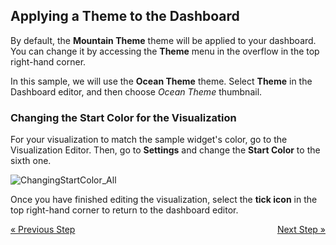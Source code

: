 ## Applying a Theme to the Dashboard 

By default, the **Mountain Theme** theme will be applied to your
dashboard. You can change it by accessing the **Theme** menu in the
overflow in the top right-hand corner.


In this sample, we will use the **Ocean Theme** theme. Select
**Theme** in the Dashboard editor, and then choose *Ocean Theme* thumbnail.

### Changing the Start Color for the Visualization

For your visualization to match the sample widget's color, go to the
Visualization Editor. Then, go to **Settings** and change the **Start
Color** to the sixth one.

![ChangingStartColor\_All](images/ChangingStartColor_All.png)

Once you have finished editing the visualization, select the **tick icon** in the top right-hand corner to return to the dashboard editor.

<style>
.previous {
    text-align: left
}

.next {
    float: right
}

</style>

<a href="applying-formatting-visualization.md" class="previous">&laquo; Previous Step</a>
<a href="adding-other-visualizations.md" class="next">Next Step &raquo;</a>